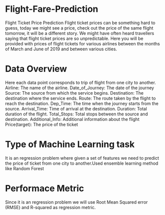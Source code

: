 # Flight-Fare-Prediction

Flight Ticket Price Prediction
Flight ticket prices can be something hard to guess, today we might see a price, check out the price of the same flight tomorrow, it will be a different story. We might have often heard travellers saying that flight ticket prices are so unpredictable.
Here you will be provided with prices of flight tickets for various airlines between the months of March and June of 2019 and between various cities.

# Data Overview
Here each data point corresponds to trip of flight from one city to another.
Airline: The name of the airline.
Date_of_Journey: The date of the journey
Source: The source from which the service begins.
Destination: The destination where the service ends.
Route: The route taken by the flight to reach the destination.
Dep_Time: The time when the journey starts from the source.
Arrival_Time: Time of arrival at the destination.
Duration: Total duration of the flight.
Total_Stops: Total stops between the source and destination.
Additional_Info: Additional information about the flight
Price(target): The price of the ticket

# Type of Machine Learning task
It is an regression problem where given a set of features we need to predict the price of ticket from one city to another.Used ensemble learning method like Random Forest

# Performace Metric

Since it is an regression problem we will use Root Mean Squared error (RMSE) and R-squared as regression metric.
